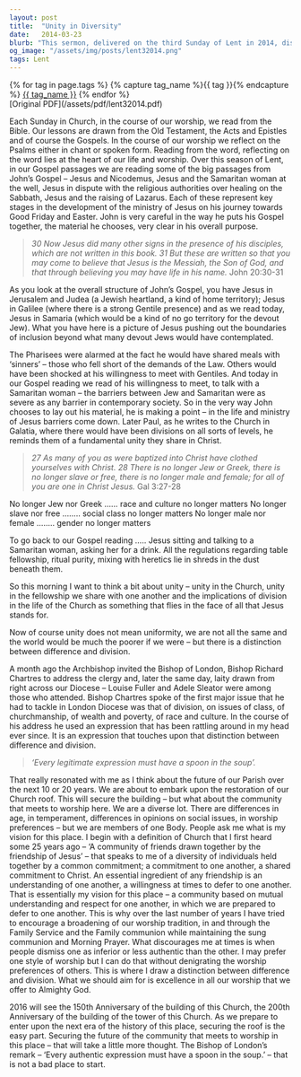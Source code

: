 ```yaml
---
layout: post
title:  "Unity in Diversity"
date:   2014-03-23
blurb: "This sermon, delivered on the third Sunday of Lent in 2014, discusses the importance of unity in the Church, despite differences in race, culture, class, and gender. It emphasizes the teachings of Jesus, who broke down barriers and promoted inclusion. The sermon also touches on the future of the Parish, stressing the need for mutual understanding, respect, and willingness to defer to one another."
og_image: "/assets/img/posts/lent32014.png"
tags: Lent
---    
```

<div class="tag-pills">
  {% for tag in page.tags %}
    {% capture tag_name %}{{ tag }}{% endcapture %}
    <a href="{{ site.baseurl }}/tag/{{ tag_name | slugify }}" class="tag-pill">{{ tag_name }}</a>
  {% endfor %}
</div>
[Original PDF](/assets/pdf/lent32014.pdf)

Each Sunday in Church, in the course of our worship, we read from the Bible. Our lessons are drawn from the Old Testament, the Acts and Epistles and of course the Gospels. In the course of our worship we reflect on the Psalms either in chant or spoken form. Reading from the word, reflecting on the word lies at the heart of our life and worship. Over this season of Lent, in our Gospel passages we are reading some of the big passages from John’s Gospel – Jesus and Nicodemus, Jesus and the Samaritan woman at the well, Jesus in dispute with the religious authorities over healing on the Sabbath, Jesus and the raising of Lazarus. Each of these represent key stages in the development of the ministry of Jesus on his journey towards Good Friday and Easter. John is very careful in the way he puts his Gospel together, the material he chooses, very clear in his overall purpose.

> *30 Now Jesus did many other signs in the presence of his disciples, which are not written in this book. 31 But these are written so that you may come to believe that Jesus is the Messiah, the Son of God, and that through believing you may have life in his name.*
> John 20:30-31

As you look at the overall structure of John’s Gospel, you have Jesus in Jerusalem and Judea (a Jewish heartland, a kind of home territory); Jesus in Galilee (where there is a strong Gentile presence) and as we read today, Jesus in Samaria (which would be a kind of no go territory for the devout Jew). What you have here is a picture of Jesus pushing out the boundaries of inclusion beyond what many devout Jews would have contemplated.

The Pharisees were alarmed at the fact he would have shared meals with ‘sinners’ – those who fell short of the demands of the Law. Others would have been shocked at his willingness to meet with Gentiles. And today in our Gospel reading we read of his willingness to meet, to talk with a Samaritan woman – the barriers between Jew and Samaritan were as severe as any barrier in contemporary society. So in the very way John chooses to lay out his material, he is making a point – in the life and ministry of Jesus barriers come down. Later Paul, as he writes to the Church in Galatia, where there would have been divisions on all sorts of levels, he reminds them of a fundamental unity they share in Christ.

> *27 As many of you as were baptized into Christ have clothed yourselves with Christ. 28 There is no longer Jew or Greek, there is no longer slave or free, there is no longer male and female; for all of you are one in Christ Jesus.* Gal 3:27-28

No longer Jew nor Greek …… race and culture no longer matters
No longer slave nor free …….. social class no longer matters
No longer male nor female …….. gender no longer matters

To go back to our Gospel reading ….. Jesus sitting and talking to a Samaritan woman, asking her for a drink. All the regulations regarding table fellowship, ritual purity, mixing with heretics lie in shreds in the dust beneath them.

So this morning I want to think a bit about unity – unity in the Church, unity in the fellowship we share with one another and the implications of division in the life of the Church as something that flies in the face of all that Jesus stands for.

Now of course unity does not mean uniformity, we are not all the same and the world would be much the poorer if we were – but there is a distinction between difference and division.

A month ago the Archbishop invited the Bishop of London, Bishop Richard Chartres to address the clergy and, later the same day, laity drawn from right across our Diocese – Louise Fuller and Adele Sleator were among those who attended. Bishop Chartres spoke of the first major issue that he had to tackle in London Diocese was that of division, on issues of class, of churchmanship, of wealth and poverty, of race and culture. In the course of his address he used an expression that has been rattling around in my head ever since. It is an expression that touches upon that distinction between difference and division.

> *‘Every legitimate expression must have a spoon in the soup’.*

That really resonated with me as I think about the future of our Parish over the next 10 or 20 years. We are about to embark upon the restoration of our Church roof. This will secure the building – but what about the community that meets to worship here. We are a diverse lot. There are differences in age, in temperament, differences in opinions on social issues, in worship preferences – but we are members of one Body. People ask me what is my vision for this place. I begin with a definition of Church that I first heard some 25 years ago – ‘A community of friends drawn together by the friendship of Jesus’ – that speaks to me of a diversity of individuals held together by a common commitment; a commitment to one another, a shared commitment to Christ. An essential ingredient of any friendship is an understanding of one another, a willingness at times to defer to one another. That is essentially my vision for this place – a community based on mutual understanding and respect for one another, in which we are prepared to defer to one another. This is why over the last number of years I have tried to encourage a broadening of our worship tradition, in and through the Family Service and the Family communion while maintaining the sung communion and Morning Prayer. What discourages me at times is when people dismiss one as inferior or less authentic than the other. I may prefer one style of worship but I can do that without denigrating the worship preferences of others. This is where I draw a distinction between difference and division. What we should aim for is excellence in all our worship that we offer to Almighty God.

2016 will see the 150th Anniversary of the building of this Church, the 200th Anniversary of the building of the tower of this Church. As we prepare to enter upon the next era of the history of this place, securing the roof is the easy part. Securing the future of the community that meets to worship in this place – that will take a little more thought. The Bishop of London’s remark – ‘Every authentic expression must have a spoon in the soup.’ – that is not a bad place to start.
